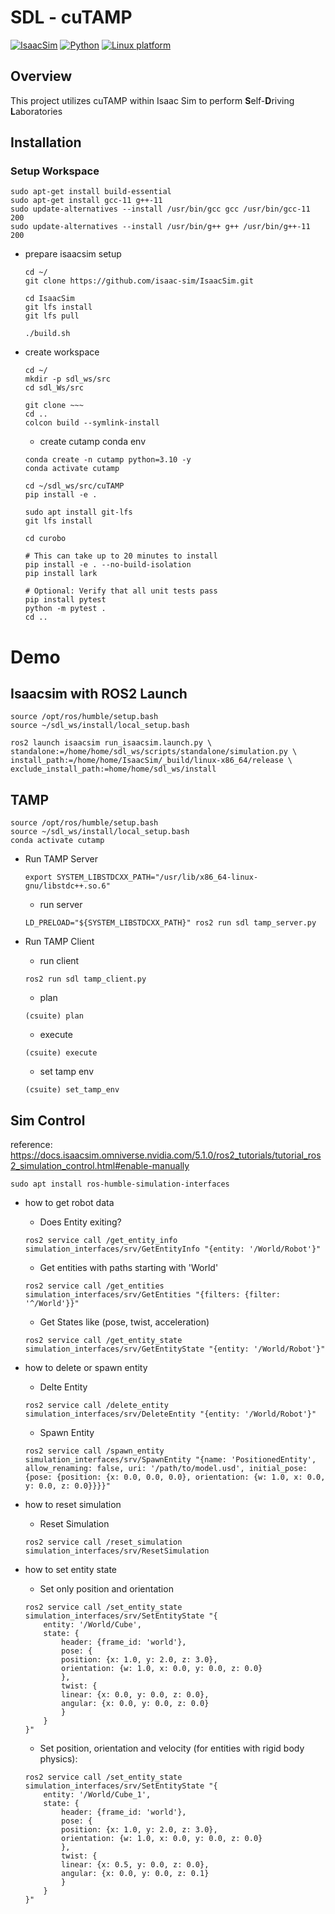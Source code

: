 # SDL - cuTAMP

[![IsaacSim](https://img.shields.io/badge/IsaacSim-5.1.0-silver.svg)](https://docs.isaacsim.omniverse.nvidia.com/5.1.0/index.html)
[![Python](https://img.shields.io/badge/python-3.11-blue.svg)](https://docs.python.org/3/whatsnew/3.11.html)
[![Linux platform](https://img.shields.io/badge/platform-linux--64-orange.svg)](https://releases.ubuntu.com/22.04/)

## Overview

This project utilizes cuTAMP within Isaac Sim to perform **S**elf-**D**riving **L**aboratories


## Installation

### Setup Workspace

```
sudo apt-get install build-essential
sudo apt-get install gcc-11 g++-11
sudo update-alternatives --install /usr/bin/gcc gcc /usr/bin/gcc-11 200
sudo update-alternatives --install /usr/bin/g++ g++ /usr/bin/g++-11 200
```

- prepare isaacsim setup

    ```
    cd ~/
    git clone https://github.com/isaac-sim/IsaacSim.git
    ```

    ```
    cd IsaacSim
    git lfs install
    git lfs pull
    ```

    ```
    ./build.sh
    ```


- create workspace

    ```
    cd ~/
    mkdir -p sdl_ws/src
    cd sdl_Ws/src
    ```

    ```
    git clone ~~~
    cd ..
    colcon build --symlink-install
    ```

    - create cutamp conda env

    ```
    conda create -n cutamp python=3.10 -y
    conda activate cutamp
    ```

    ```
    cd ~/sdl_ws/src/cuTAMP
    pip install -e .
    ```

    ```
    sudo apt install git-lfs
    git lfs install
    ```

    ```
    cd curobo

    # This can take up to 20 minutes to install
    pip install -e . --no-build-isolation
    pip install lark
    ```

    ```
    # Optional: Verify that all unit tests pass
    pip install pytest
    python -m pytest .
    cd ..
    ```


# Demo

## Isaacsim with ROS2 Launch

```
source /opt/ros/humble/setup.bash
source ~/sdl_ws/install/local_setup.bash
```

```
ros2 launch isaacsim run_isaacsim.launch.py \
standalone:=/home/home/sdl_ws/scripts/standalone/simulation.py \
install_path:=/home/home/IsaacSim/_build/linux-x86_64/release \
exclude_install_path:=home/home/sdl_ws/install
```

## TAMP

```
source /opt/ros/humble/setup.bash
source ~/sdl_ws/install/local_setup.bash
conda activate cutamp
```

- Run TAMP Server
    
    ```
    export SYSTEM_LIBSTDCXX_PATH="/usr/lib/x86_64-linux-gnu/libstdc++.so.6"
    ```

    - run server
    ```
    LD_PRELOAD="${SYSTEM_LIBSTDCXX_PATH}" ros2 run sdl tamp_server.py
    ```

- Run TAMP Client

    - run client

    ```
    ros2 run sdl tamp_client.py
    ```

    - plan
  
    ```
    (csuite) plan
    ```

    - execute
    ```
    (csuite) execute
    ```
    
    - set tamp env
    ```
    (csuite) set_tamp_env
    ```





## Sim Control

reference: https://docs.isaacsim.omniverse.nvidia.com/5.1.0/ros2_tutorials/tutorial_ros2_simulation_control.html#enable-manually

```
sudo apt install ros-humble-simulation-interfaces
```

- how to get robot data

    - Does Entity exiting?
    ```
    ros2 service call /get_entity_info simulation_interfaces/srv/GetEntityInfo "{entity: '/World/Robot'}"
    ```

    - Get entities with paths starting with 'World'
    ```
    ros2 service call /get_entities simulation_interfaces/srv/GetEntities "{filters: {filter: '^/World'}}"
    ```

    - Get States like (pose, twist, acceleration)
    ```
    ros2 service call /get_entity_state simulation_interfaces/srv/GetEntityState "{entity: '/World/Robot'}"
    ```

- how to delete or spawn entity
  
    - Delte Entity
    ```
    ros2 service call /delete_entity simulation_interfaces/srv/DeleteEntity "{entity: '/World/Robot'}"
    ```

    - Spawn Entity
    ```
    ros2 service call /spawn_entity simulation_interfaces/srv/SpawnEntity "{name: 'PositionedEntity', allow_renaming: false, uri: '/path/to/model.usd', initial_pose: {pose: {position: {x: 0.0, 0.0, 0.0}, orientation: {w: 1.0, x: 0.0, y: 0.0, z: 0.0}}}}"
    ```

- how to reset simulation

    - Reset Simulation
    ```
    ros2 service call /reset_simulation simulation_interfaces/srv/ResetSimulation
    ```

- how to set entity state

    - Set only position and orientation
    ```
    ros2 service call /set_entity_state simulation_interfaces/srv/SetEntityState "{
        entity: '/World/Cube',
        state: {
            header: {frame_id: 'world'},
            pose: {
            position: {x: 1.0, y: 2.0, z: 3.0},
            orientation: {w: 1.0, x: 0.0, y: 0.0, z: 0.0}
            },
            twist: {
            linear: {x: 0.0, y: 0.0, z: 0.0},
            angular: {x: 0.0, y: 0.0, z: 0.0}
            }
        }
    }"

    ```

    - Set position, orientation and velocity (for entities with rigid body physics):
    ```
    ros2 service call /set_entity_state simulation_interfaces/srv/SetEntityState "{
        entity: '/World/Cube_1',
        state: {
            header: {frame_id: 'world'},
            pose: {
            position: {x: 1.0, y: 2.0, z: 3.0},
            orientation: {w: 1.0, x: 0.0, y: 0.0, z: 0.0}
            },
            twist: {
            linear: {x: 0.5, y: 0.0, z: 0.0},
            angular: {x: 0.0, y: 0.0, z: 0.1}
            }
        }
    }"
    ```
